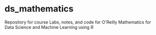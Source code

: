 # ds_mathematics
Repository for course Labs, notes, and code for O'Reilly Mathematics for Data Science and Machine Learning using R
